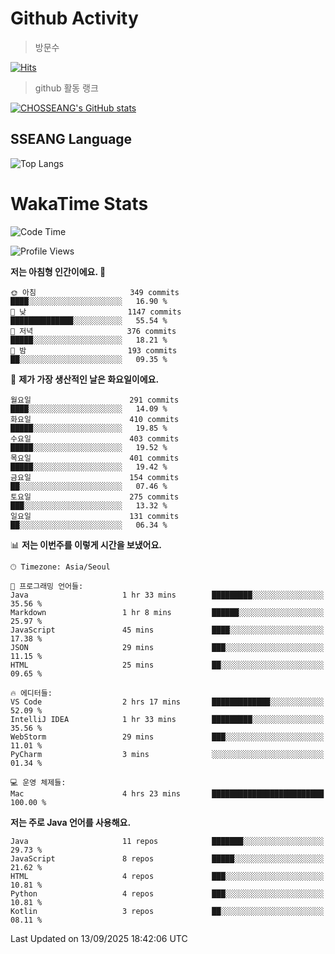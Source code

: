 <!--
**CHOSSEANG/CHOSSEANG** is a ✨ _special_ ✨ repository because its `README.md` (this file) appears on your GitHub profile.

Here are some ideas to get you started:

- 🔭 I’m currently working on ...
- 🌱 I’m currently learning ...
- 👯 I’m looking to collaborate on ...
- 🤔 I’m looking for help with ...
- 💬 Ask me about ...
- 📫 How to reach me: ...
- 😄 Pronouns: ...
- ⚡ Fun fact: ...
-->

# Github Activity
> 방문수

[![Hits](https://hits.seeyoufarm.com/api/count/incr/badge.svg?url=https%3A%2F%2Fgithub.com%2FCHOSSEANG&count_bg=%238AED3E&title_bg=%23495358&icon=electron.svg&icon_color=%23E7E7E7&title=CHOSSEANG&edge_flat=false)](https://hits.seeyoufarm.com)
> github 활동 랭크

[![CHOSSEANG's GitHub stats](https://github-readme-stats.vercel.app/api?username=CHOSSEANG)](https://github.com/CHOSSEANG/github-readme-stats)

## SSEANG Language
![Top Langs](https://github-readme-stats.vercel.app/api/top-langs/?username=CHOSSEANG&layout=compact)

# WakaTime Stats

<!--START_SECTION:waka-->
![Code Time](http://img.shields.io/badge/Code%20Time-836%20hrs%2051%20mins-blue)

![Profile Views](http://img.shields.io/badge/Profile%20Views-0-blue)

**저는 아침형 인간이에요. 🐤** 

```text
🌞 아침                     349 commits         ████░░░░░░░░░░░░░░░░░░░░░   16.90 % 
🌆 낮　                     1147 commits        ██████████████░░░░░░░░░░░   55.54 % 
🌃 저녁                     376 commits         █████░░░░░░░░░░░░░░░░░░░░   18.21 % 
🌙 밤　                     193 commits         ██░░░░░░░░░░░░░░░░░░░░░░░   09.35 % 
```
📅 **제가 가장 생산적인 날은 화요일이에요.** 

```text
월요일                      291 commits         ████░░░░░░░░░░░░░░░░░░░░░   14.09 % 
화요일                      410 commits         █████░░░░░░░░░░░░░░░░░░░░   19.85 % 
수요일                      403 commits         █████░░░░░░░░░░░░░░░░░░░░   19.52 % 
목요일                      401 commits         █████░░░░░░░░░░░░░░░░░░░░   19.42 % 
금요일                      154 commits         ██░░░░░░░░░░░░░░░░░░░░░░░   07.46 % 
토요일                      275 commits         ███░░░░░░░░░░░░░░░░░░░░░░   13.32 % 
일요일                      131 commits         ██░░░░░░░░░░░░░░░░░░░░░░░   06.34 % 
```


📊 **저는 이번주를 이렇게 시간을 보냈어요.** 

```text
🕑︎ Timezone: Asia/Seoul

💬 프로그래밍 언어들: 
Java                     1 hr 33 mins        █████████░░░░░░░░░░░░░░░░   35.56 % 
Markdown                 1 hr 8 mins         ██████░░░░░░░░░░░░░░░░░░░   25.97 % 
JavaScript               45 mins             ████░░░░░░░░░░░░░░░░░░░░░   17.38 % 
JSON                     29 mins             ███░░░░░░░░░░░░░░░░░░░░░░   11.15 % 
HTML                     25 mins             ██░░░░░░░░░░░░░░░░░░░░░░░   09.65 % 

🔥 에디터들: 
VS Code                  2 hrs 17 mins       █████████████░░░░░░░░░░░░   52.09 % 
IntelliJ IDEA            1 hr 33 mins        █████████░░░░░░░░░░░░░░░░   35.56 % 
WebStorm                 29 mins             ███░░░░░░░░░░░░░░░░░░░░░░   11.01 % 
PyCharm                  3 mins              ░░░░░░░░░░░░░░░░░░░░░░░░░   01.34 % 

💻 운영 체제들: 
Mac                      4 hrs 23 mins       █████████████████████████   100.00 % 
```

**저는 주로 Java 언어를 사용해요.** 

```text
Java                     11 repos            ███████░░░░░░░░░░░░░░░░░░   29.73 % 
JavaScript               8 repos             █████░░░░░░░░░░░░░░░░░░░░   21.62 % 
HTML                     4 repos             ███░░░░░░░░░░░░░░░░░░░░░░   10.81 % 
Python                   4 repos             ███░░░░░░░░░░░░░░░░░░░░░░   10.81 % 
Kotlin                   3 repos             ██░░░░░░░░░░░░░░░░░░░░░░░   08.11 % 
```




 Last Updated on 13/09/2025 18:42:06 UTC
<!--END_SECTION:waka-->
